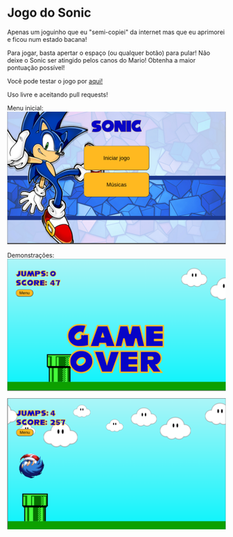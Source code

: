 # Jogo do Sonic

Apenas um joguinho que eu "semi-copiei" da internet mas que eu aprimorei e ficou num estado bacana!

Para jogar, basta apertar o espaço (ou qualquer botão) para pular! Não deixe o Sonic ser atingido pelos canos do Mario! Obtenha a maior pontuação possível!

Você pode testar o jogo por [aqui!](https://notoliveira.github.io/Jogo-Sonic/)

Uso livre e aceitando pull requests!

Menu inicial:
![menu](/img/image.png)

Demonstrações:
![game1](/img/game-1.png)

![game2](/img/game-2.png)
